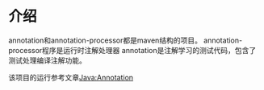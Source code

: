 # 介绍
annotation和annotation-processor都是maven结构的项目。
annotation-processor程序是运行时注解处理器
annotation是注解学习的测试代码，包含了测试处理编译注解功能。

该项目的运行参考文章[Java:Annotation](http://www.jianshu.com/p/28edf5352b63)
